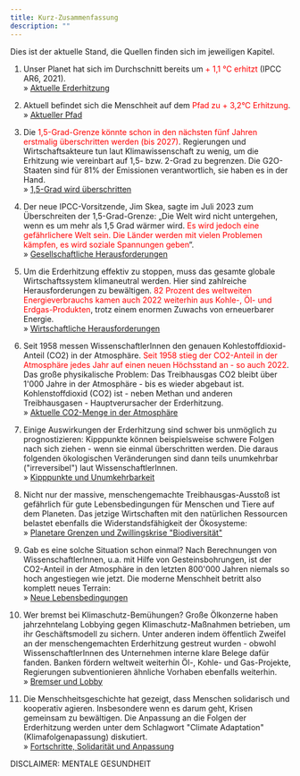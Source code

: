 ```yaml
---
title: Kurz-Zusammenfassung
description: ""
---
```


Dies ist der aktuelle Stand, die Quellen finden sich im jeweiligen Kapitel.

1.  Unser Planet hat sich im Durchschnitt bereits um <span style="color:red;">+ 1,1 °C erhitzt</span> (IPCC AR6, 2021).
    <br> &raquo; [Aktuelle Erderhitzung](/themen/aktuelle-erderhitzung/)

2.  Aktuell befindet sich die Menschheit auf dem <span style="color:red;">Pfad zu + 3,2°C Erhitzung</span>.
    <br>&raquo; [Aktueller Pfad](/themen/aktueller-pfad/)

3.  Die <span style="color:red;">1,5-Grad-Grenze könnte schon in den nächsten fünf Jahren erstmalig überschritten werden (bis 2027)</span>. Regierungen und Wirtschafts&shy;akteure tun laut Klimawissenschaft zu wenig, um die Erhitzung wie vereinbart auf 1,5- bzw. 2-Grad zu begrenzen. Die G2O-Staaten sind für 81% der Emissionen verantwortlich, sie haben es in der Hand.
    <br>&raquo; [1,5-Grad wird überschritten](/themen/1-5-grad-wird-ueberschritten/)

4.  Der neue IPCC-Vorsitzende, Jim Skea, sagte im Juli 2023 zum Überschreiten der 1,5-Grad-Grenze: „Die Welt wird nicht untergehen, wenn es um mehr als 1,5 Grad wärmer wird. <span style="color:red;">Es wird jedoch eine gefährlichere Welt sein. Die Länder werden mit vielen Problemen kämpfen, es wird soziale Spannungen geben</span>“.
    <br> &raquo; [Gesellschaftliche Herausforderungen](/themen/gesellschaftliche-herausforderungen)

5.  Um die Erderhitzung effektiv zu stoppen, muss das gesamte globale Wirtschaftssystem klimaneutral werden. Hier sind zahlreiche Herausforderungen zu bewältigen. <span style="color:red">82 Prozent des weltweiten Energieverbrauchs kamen auch 2022 weiterhin aus Kohle-, Öl- und Erdgas-Produkten</span>, trotz einem enormen Zuwachs von erneuerbarer Energie.
    <br> &raquo; [Wirtschaftliche Herausforderungen](/themen/wirtschaftliche-herausforderungen)

6.  Seit 1958 messen WissenschaftlerInnen den genauen Kohlestoffdioxid-Anteil (CO2) in der Atmosphäre. <span style="color:red;">Seit 1958 stieg der CO2-Anteil in der Atmosphäre jedes Jahr auf einen neuen Höchsstand an - so auch 2022</span>. Das große physikalische Problem: Das Treibhausgas CO2 bleibt über 1'000 Jahre in der Atmosphäre - bis es wieder abgebaut ist. Kohlenstoffdioxid (CO2) ist - neben Methan und anderen Treibhausgasen - Hauptverursacher der Erderhitzung.<br> &raquo; [Aktuelle CO2-Menge in der Atmosphäre](/themen/aktuelle-co2-menge/)

7.  Einige Auswirkungen der Erderhitzung sind schwer bis unmöglich zu prognostizieren: Kipppunkte können beispielsweise schwere Folgen nach sich ziehen - wenn sie einmal überschritten werden. Die daraus folgenden ökologischen Veränderungen sind dann teils unumkehrbar ("irreversibel") laut WissenschaftlerInnen.
    <br>&raquo; [Kipppunkte und Unumkehrbarkeit](/themen/kipppunkte-und-unumkehrbarkeit/)

8.  Nicht nur der massive, menschengemachte Treibhausgas-Ausstoß ist gefährlich für gute
    Lebensbedingungen für Menschen und Tiere auf dem Planeten. Das jetzige Wirtschaften mit den natürlichen Ressourcen belastet ebenfalls die Widerstandsfähigkeit der Ökosysteme:
    <br> &raquo; [Planetare Grenzen und Zwillingskrise "Biodiversität"](/themen/planetare-grenzen-und-zwillingskrise-biodiversitaet/)

9.  Gab es eine solche Situation schon einmal? Nach Berechnungen von WissenschaftlerInnen, u.a. mit Hilfe von Gesteinsbohrungen, ist der CO2-Anteil in der Atmosphäre in den letzten 800'000 Jahren niemals so hoch angestiegen wie jetzt. Die moderne Menschheit betritt also komplett neues Terrain:
    <br>&raquo; [Neue Lebensbedingungen](/themen/neue-lebensbedingungen/)

10. Wer bremst bei Klimaschutz-Bemühungen?
    Große Ölkonzerne haben jahrzehntelang Lobbying gegen Klimaschutz-Maßnahmen betrieben, um ihr Geschäftsmodell zu sichern. Unter anderen indem öffentlich Zweifel an der menschengemachten Erderhitzung gestreut wurden - obwohl WissenschaftlerInnen des Unternehmen interne klare Belege dafür fanden. Banken fördern weltweit weiterhin Öl-, Kohle- und Gas-Projekte, Regierungen subventionieren ähnliche Vorhaben ebenfalls weiterhin.
    <br>&raquo; [Bremser und Lobby](themen/bremser-beim-klimaschutz)

11. Die Menschheitsgeschichte hat gezeigt, dass Menschen solidarisch und kooperativ agieren. Insbesondere wenn es darum geht, Krisen gemeinsam zu bewältigen. Die Anpassung an die Folgen der Erderhitzung werden unter dem Schlagwort "Climate Adaptation" (Klimafolgen&shy;apassung) diskutiert.
    <br>&raquo; [Fortschritte, Solidarität und Anpassung](/themen/fortschritte-solidaritaet-und-anpassung)

DISCLAIMER: MENTALE GESUNDHEIT
